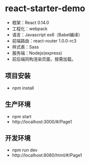 # react-starter-demo

* 框架：React 0.14.0
* 工程化：webpack
* 语言：Javascript es6（Babel编译）
* 前端路由：react-router 1.0.0-rc3
* 样式表：Sass  
* 服务端：Nodejs(express)
* 前后端同构渲染页面，按需加载。


项目安装
-----------
* npm install

生产环境
-----------
* npm start
* http://localhost:3000/#/Page1

开发环境
-----------
* npm run dev
* http://localhost:8080/html/#/Page1
